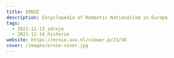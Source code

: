 ```yaml
---
title: ERNIE
description: Encyclopedia of Romantic Nationalism in Europe
tags:
  - 2021-11-13_zdroje
  - 2021-11-14_historie
website: https://ernie.uva.nl/viewer.p/21/56
cover: /images/ernie-cover.jpg
---
```

